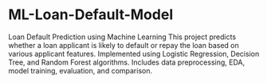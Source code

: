 # ML-Loan-Default-Model
Loan Default Prediction using Machine Learning This project predicts whether a loan applicant is likely to default or repay the loan based on various applicant features. Implemented using Logistic Regression, Decision Tree, and Random Forest algorithms. Includes data preprocessing, EDA, model training, evaluation, and comparison.
